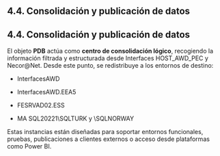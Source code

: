 ## 4.4. Consolidación y publicación de datos

## 4.4. Consolidación y publicación de datos

El objeto **PDB** actúa como **centro de consolidación lógico**, recogiendo la información filtrada y estructurada desde Interfaces HOST_AWD_PEC y Necor@Net. Desde este punto, se redistribuye a los entornos de destino:

- InterfacesAWD

- InterfacesAWD.EEA5

- FESRVAD02.ESS

- MA SQL20221\\SQLTURK y \\SQLNORWAY

Estas instancias están diseñadas para soportar entornos funcionales, pruebas, publicaciones a clientes externos o acceso desde plataformas como Power BI.
